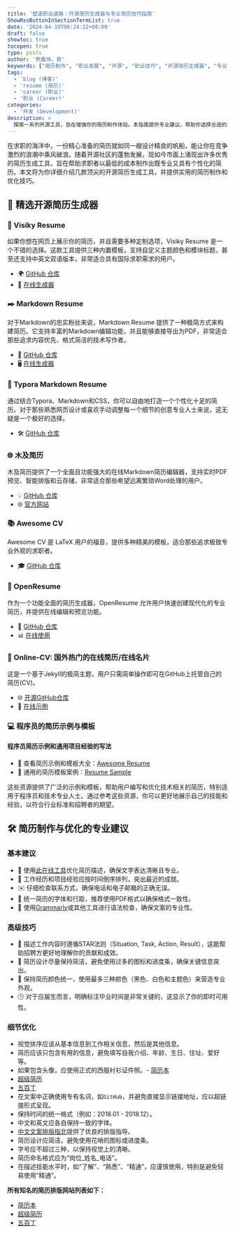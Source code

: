 ```yaml
---
title: '塑造职业道路：开源简历生成器与专业简历技巧指南'
ShowRssButtonInSectionTermList: true
date: '2024-04-19T00:24:22+08:00'
draft: false
showtoc: true
tocopen: true
type: posts
author: '熊鑫伟，我'
keywords: ["简历制作", "职业发展", "开源", "职业技巧", "开源简历生成器", "专业简历技巧指南", "简历制作工具", "简历优化技巧", "职场竞争", "职业展示"]
tags:
  - 'blog (博客)'
  - 'resume (简历)'
  - 'career (职业)'
  - '职业 (Career)'
categories:
  - '开发 (Development)'
description: >
  探索一系列开源工具，旨在增强你的简历制作体验。本指南提供专业建议，帮助你选择合适的工具并优化简历，使你在竞争激烈的职场市场中脱颖而出。适合任何领域寻求提升专业展示的求职者。
---
```


在求职的海洋中，一份精心准备的简历就如同一艘设计精良的帆船，能让你在竞争激烈的浪潮中乘风破浪。随着开源社区的蓬勃发展，现如今市面上涌现出许多优秀的简历生成工具，旨在帮助求职者以最低的成本制作出既专业又具有个性化的简历。本文将为你详细介绍几款顶尖的开源简历生成工具，并提供实用的简历制作和优化技巧。

## 🌟 精选开源简历生成器

### 📄 Visiky Resume

如果你想在网页上展示你的简历，并且需要多种定制选项，Visiky Resume 是一个不错的选择。这款工具提供三种内置模板，支持自定义主题颜色和模块标题，甚至还支持中英文双语版本，非常适合具有国际求职需求的用户。

- 🌍 [GitHub 仓库](https://github.com/visiky/resume)
- 📝 [在线生成器](https://visiky.github.io/resume/?template=template2&user=visiky)

### ✒️ Markdown Resume

对于Markdown的忠实粉丝来说，Markdown Resume 提供了一种极简方式来构建简历。它支持丰富的Markdown编辑功能，并且能够直接导出为PDF，非常适合那些追求内容优先、格式简洁的技术写作者。

- 📖 [GitHub 仓库](https://github.com/mdnice/markdown-resume)
- 🖥️ [在线生成器](https://resume.mdnice.com/)

### 🎨 Typora Markdown Resume

通过结合Typora、Markdown和CSS，你可以自由地打造一个个性化十足的简历。对于那些熟悉网页设计或喜欢手动调整每一个细节的创意专业人士来说，这无疑是一个极好的选择。

- 🛠️ [GitHub 仓库](https://github.com/CodingDocs/typora-markdown-resume)

### 🌐 木及简历

木及简历提供了一个全面且功能强大的在线Markdown简历编辑器，支持实时PDF预览、智能排版和云存储，非常适合那些希望远离繁琐Word处理的用户。

- 💡 [GitHub 仓库](https://github.com/hua1995116/react-resume-site)
- 🌐 [官方网站](https://www.mujicv.com/)

### 📚 Awesome CV

Awesome CV 是 LaTeX 用户的福音，提供多种精美的模板，适合那些追求极致专业外观的求职者。

- 🎓 [GitHub 仓库](https://github.com/posquit0/Awesome-CV)

### 🔗 OpenResume

作为一个功能全面的简历生成器，OpenResume 允许用户快速创建现代化的专业简历，并提供在线编辑和预览功能。

- 🌟 [GitHub 仓库](https://github.com/xitanggg/open-resume)
- 📊 [在线使用](https://www.open-resume.com/)

### 🔗 Online-CV: 国外热门的在线简历/在线名片

这是一个基于Jekyll的极简主题，用户只需简单操作即可在GitHub上托管自己的简历(CV)。

- 🌐 [开源GitHub仓库](https://github.com/sharu725/online-cv)
- 🌟 [在线示例](https://online-cv.webjeda.com/)

### 💻 程序员的简历示例与模板

#### 程序员简历示例和通用项目经验的写法

- 🔗 查看简历示例和模板大全：[Awesome Resume](https://github.com/resumejob/awesome-resume)
- 🔗 通用的简历模板案例：[Resume Sample](https://github.com/geekcompany/ResumeSample/blob/master/etc.md)

这些资源提供了广泛的示例和模板，帮助用户编写和优化技术相关的简历，特别适用于程序员和技术专业人士。通过参考这些资源，你可以更好地展示自己的技能和经验，以符合行业标准和招聘者的期望。

## 🛠️ 简历制作与优化的专业建议

### 基本建议

- 💬 使用[此在线工具](https://www.promptio.net/Resume)优化简历描述，确保文字表达清晰且专业。
- 🔄 工作经历和项目经验应按时间倒序排列，突出最近的成就。
- ✉️ 仔细检查联系方式，确保电话和电子邮箱的正确无误。
- 🎨 统一简历的字体和行距，推荐使用PDF格式以确保格式一致性。
- 📝 使用[Grammarly](https://www.grammarly.com/)或其他工具进行语法检查，确保文案的专业性。

### 高级技巧

- 🌟 描述工作内容时遵循STAR法则（Situation, Task, Action, Result），这能帮助招聘方更好地理解你的贡献和成效。
- 📏 简历设计尽量保持简洁，避免使用过多的图标和进度条，确保关键信息突出。
- 🎨 保持简历颜色统一，使用最多三种颜色（黑色、白色和主题色）来营造专业外观。
- 🕒 对于应届生而言，明确标注毕业时间是非常关键的，这显示了你的即时可用性。

### 细节优化

- 视觉排序应该从基本信息到工作相关信息，然后是其他信息。
- 简历应该只包含有用的信息，避免填写自我介绍、年龄、生日、住址、爱好等。
- 如果包含头像，应使用正式的西服衬衫证件照。- [简历本](http://www.jianliben.com/)
- [超级简历](https://www.wondercv.com/?locale=zh-CN)
- [五百丁](http://www.500d.me/)
- 在文案中正确使用专有名词，如`GitHub`，并避免直接显示链接地址，应以超链接形式呈现。
- 保持时间的统一格式（例如：2018.01 - 2018.12）。
- 中文和英文应各自保持一致的字体。
- [中文文案排版指北](https://github.com/sparanoid/chinese-copywriting-guidelines)提供了优良的排版指导。
- 简历设计应简洁，避免使用花哨的图标或进度条。
- 字号应不超过三种，以保持视觉上的清晰。
- 简历命名格式应为“岗位_姓名_电话”。
- 在描述技能水平时，如“了解”、“熟悉”、“精通”，应谨慎使用，特别是避免轻易使用“精通”。

**所有知名的简历排版网站列表如下：**

- [简历本](http://www.jianliben.com/)
- [超级简历](https://www.wondercv.com/?locale=zh-CN)
- [五百丁](http://www.500d.me/)
